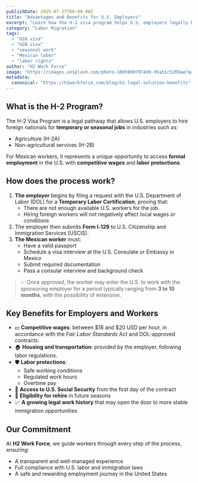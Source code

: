 ```yaml
---
publishDate: 2025-07-27T00:00:00Z
title: "Advantages and Benefits for U.S. Employers"
excerpt: "Learn how the H-2 visa program helps U.S. employers legally hire qualified Mexican workers for temporary or seasonal jobs with full legal protection and support."
category: "Labor Migration"
tags:
  - "H2A visa"
  - "H2B visa"
  - "seasonal work"
  - "Mexican labor"
  - "labor rights"
author: "H2 Work Force"
image: "https://images.unsplash.com/photo-1605000797499-95a51c5269ae?q=80&w=1171&auto=format&fit=crop&ixlib=rb-4.1.0&ixid=M3wxMjA3fDB8MHxwaG90by1wYWdlfHx8fGVufDB8fHx8fA%3D%3D"
metadata:
  canonical: "https://h2workforce.com/blog/h2-legal-solution-benefits"
---
```


## What is the H-2 Program?

The H-2 Visa Program is a legal pathway that allows U.S. employers to hire foreign nationals for **temporary or seasonal jobs** in industries such as:

- Agriculture (H-2A)
- Non-agricultural services (H-2B)

For Mexican workers, it represents a unique opportunity to access **formal employment** in the U.S. with **competitive wages** and **labor protections**.

## How does the process work?

1. **The employer** begins by filing a request with the U.S. Department of Labor (DOL) for a **Temporary Labor Certification**, proving that:
   - There are not enough available U.S. workers for the job
   - Hiring foreign workers will not negatively affect local wages or conditions
2. The employer then submits **Form I‑129** to U.S. Citizenship and Immigration Services (USCIS).
3. **The Mexican worker** must:
   - Have a valid passport
   - Schedule a visa interview at the U.S. Consulate or Embassy in Mexico
   - Submit required documentation
   - Pass a consular interview and background check

> ✅ Once approved, the worker may enter the U.S. to work with the sponsoring employer for a period typically ranging from **3 to 10 months**, with the possibility of extension.

## Key Benefits for Employers and Workers

- 💵 **Competitive wages**: between $18 and $20 USD per hour, in accordance with the *Fair Labor Standards Act* and DOL-approved contracts.
- 🏠 **Housing and transportation**: provided by the employer, following labor regulations.
- 🛡️ **Labor protections**:
  - Safe working conditions
  - Regulated work hours
  - Overtime pay
- 🧾 **Access to U.S. Social Security** from the first day of the contract
- 🔁 **Eligibility for rehire** in future seasons
- 📈 **A growing legal work history** that may open the door to more stable immigration opportunities

## Our Commitment

At **H2 Work Force**, we guide workers through every step of the process, ensuring:

- A transparent and well-managed experience
- Full compliance with U.S. labor and immigration laws
- A safe and rewarding employment journey in the United States

